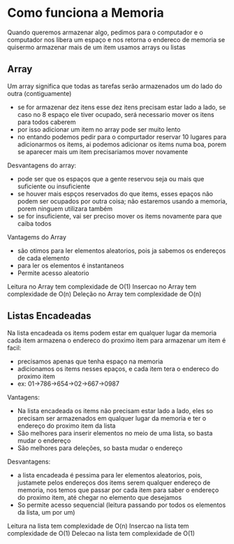 # Como funciona a Memoria
Quando queremos armazenar algo, pedimos para o computador e o computador nos libera um espaço 
e nos retorna o endereco de memoria
se quisermo armazenar mais de um item usamos arrays ou listas

## Array 
Um array significa que todas as tarefas serão armazenados um do lado do outra (contiguamente)
- se for armazenar dez itens esse dez itens precisam estar lado a lado, se caso no 8 espaço 
ele tiver ocupado, será necessario mover os itens para todos caberem
- por isso adicionar um item no array pode ser muito lento
- no entando podemos pedir para o compurtador reservar 10 lugares para adicionarmos os items,
ai podemos adicionar os items numa boa, porem se aparecer mais um item precisariamos mover novamente

Desvantagens do array:
- pode ser que os espaços que a gente reservou seja ou mais que suficiente ou insuficiente
- se houver mais espços reservados do que items, esses epaços não podem ser ocupados por outra coisa; 
não estaremos usando a memoria, porem ninguem utilizara também
- se for insuficiente, vai ser preciso mover os items novamente para que caiba todos

Vantagems do Array
- são otimos para ler elementos aleatorios, pois ja sabemos os endereços de cada elemento
- para ler os elementos é instantaneos 
- Permite acesso aleatorio 

Leitura no Array tem complexidade de O(1)
Insercao no Array tem complexidade de O(n)
Deleção no Array tem complexidade de O(n)

## Listas Encadeadas
Na lista encadeada os items podem estar em qualquer lugar da memoria
cada item armazena o endereco do proximo item
para armazenar um item é facil:
- precisamos apenas que tenha espaço na memoria
- adicionamos os items nesses epaços, e cada item tera o endereco do proximo item
- ex: 01->786->654->02->667->0987

Vantagens:
- Na lista encadeada os items não precisam estar lado a lado, eles so precisam ser armazenados
em qualquer lugar da memoria e ter o endereço do proximo item da lista
- São melhores para inserir elementos no meio de uma lista, so basta mudar o endereço
- São melhores para deleções, so basta mudar o endereço

Desvantagens:
- a lista encadeada é pessima para ler elementos aleatorios,
pois, justamete pelos endereços dos items serem qualquer endereço de memoria, nos temos que passar
por cada item para saber o endereço do proximo item, até chegar no elemento que desejamos
- So permite acesso sequencial (leitura passando por todos os elementos da lista, um por um)

Leitura na lista tem complexidade de O(n)
Insercao na lista tem complexidade de O(1)
Delecao na lista tem complexidade de O(1)